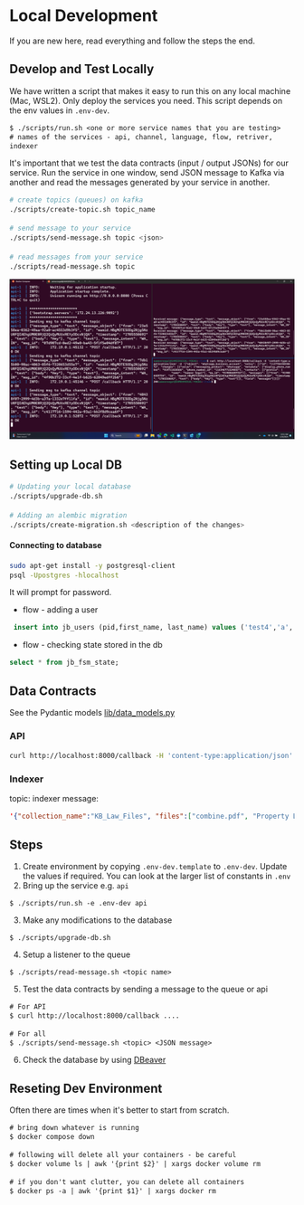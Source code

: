 # Local Development

If you are new here, read everything and follow the steps the end.

## Develop and Test Locally

We have written a script that makes it easy to run this on any local machine (Mac, WSL2). Only deploy the services you need. This script depends on the env values in `.env-dev`.

```
$ ./scripts/run.sh <one or more service names that you are testing>
# names of the services - api, channel, language, flow, retriver, indexer
```

It's important that we test the data contracts (input / output JSONs) for our service. Run the service in one window, send JSON message to Kafka via another and read the messages generated by your service in another. 

```bash
# create topics (queues) on kafka
./scripts/create-topic.sh topic_name

# send message to your service
./scripts/send-message.sh topic <json>

# read messages from your service
./scripts/read-message.sh topic
```

![](docs/assets/local-terminal.png)

## Setting up Local DB

```bash
# Updating your local database
./scripts/upgrade-db.sh

# Adding an alembic migration
./scripts/create-migration.sh <description of the changes>
```

#### Connecting to database
```bash
sudo apt-get install -y postgresql-client
psql -Upostgres -hlocalhost
```
It will prompt for password.


- flow - adding a user
```sql
 insert into jb_users (pid,first_name, last_name) values ('test4','a','b');
```
- flow - checking state stored in the db
```sql
select * from jb_fsm_state;
```

## Data Contracts

See the Pydantic models [lib/data_models.py](lib/data_models.py)

### API
```bash
curl http://localhost:8000/callback -H 'content-type:application/json' -d '{"object": "whatsapp_business_account", "entry": [{"id": "112776635030672", "changes": [{"value": {"messaging_product": "whatsapp", "metadata": {"display_phone_number": "919711028566", "phone_number_id": "116346771524855"}, "contacts": [{"profile": {"name": "Test User"}, "wa_id": "919999999999"}], "messages": [{"from": "919999999999", "id": "wamid.HBgMOTE5ODg2Njg5NzU0FQIAEhgUM0E0RjQ2QzQyMUUxREYyODcxNjQA", "timestamp": "1705550692", "text": {"body": "Hey"}, "type": "text"}]}, "field": "messages"}]}]}'
```

### Indexer

topic: indexer
message:
```json
'{"collection_name":"KB_Law_Files", "files":["combine.pdf", "Property Law.xlsx", "Information Technology Laws.xlsx", "Family Laws for Succession and Inheritance.xlsx", "Senior Citizens Rights.xlsx", "Motor Vehicles Act.xlsx", "Income Tax Compliance.xlsx", "Cyber Crimes.xlsx", "Disability Rights.xlsx", "Women Rights.xlsx", "Law related to SC and ST.xlsx", "Medical Termination of Pregnancy.xlsx", "Mental Health.xlsx", "Narcotics and Psycotropic Substances.xlsx", "Formation of Company and Corporate Social Responsibility.xlsx", "POCSO Act.xlsx", "SEBI Regulations.xlsx", "Legal Services in India.xlsx", "Transgender Rights.xlsx", "Farmer Rights.xlsx", "Arbitration Conciliation.xlsx", "Labour Laws.xlsx"]}'
```
            
## Steps

1. Create environment by copying `.env-dev.template` to `.env-dev`. Update the values if required. You can look at the larger list of constants in `.env`
2. Bring up the service e.g. `api`
```
$ ./scripts/run.sh -e .env-dev api
```
3. Make any modifications to the database 
```
$ ./scripts/upgrade-db.sh
```
4. Setup a listener to the queue
```
$ ./scripts/read-message.sh <topic name>
```
5. Test the data contracts by sending a message to the queue or api
```
# For API
$ curl http://localhost:8000/callback ....

# For all
$ ./scripts/send-message.sh <topic> <JSON message>
```
6. Check the database by using [DBeaver](https://dbeaver.io/)

## Reseting Dev Environment

Often there are times when it's better to start from scratch.

```
# bring down whatever is running
$ docker compose down

# following will delete all your containers - be careful
$ docker volume ls | awk '{print $2}' | xargs docker volume rm

# if you don't want clutter, you can delete all containers
$ docker ps -a | awk '{print $1}' | xargs docker rm
```

